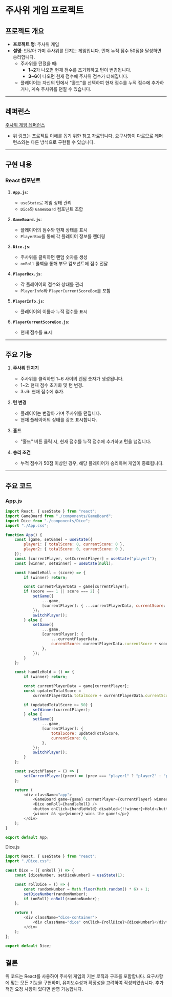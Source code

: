 # 주사위 게임 프로젝트

## 프로젝트 개요

- **프로젝트 명**: 주사위 게임
- **설명**:
  번갈아 가며 주사위를 던지는 게임입니다. 먼저 누적 점수 50점을 달성하면 승리합니다.
    - 주사위를 던졌을 때:
        - **1~2**가 나오면 현재 점수를 초기화하고 턴이 변경됩니다.
        - **3~6**이 나오면 현재 점수에 주사위 점수가 더해집니다.
    - 플레이어는 자신의 턴에서 "홀드"를 선택하여 현재 점수를 누적 점수에 추가하거나, 계속 주사위를 던질 수 있습니다.

---

## 레퍼런스

[주사위 게임 레퍼런스](https://pig-game-v2.netlify.app/)

- 위 링크는 프로젝트 이해를 돕기 위한 참고 자료입니다. 요구사항이 다르므로 레퍼런스와는 다른 방식으로 구현될 수 있습니다.

---
## 구현 내용

### **React 컴포넌트**
1. **`App.js`**:
    - `useState`로 게임 상태 관리
    - `Dice`와 `GameBoard` 컴포넌트 조합

2. **`GameBoard.js`**:
    - 플레이어의 점수와 현재 상태를 표시
    - `PlayerBox`를 통해 각 플레이어 정보를 렌더링

3. **`Dice.js`**:
    - 주사위를 클릭하면 랜덤 숫자를 생성
    - `onRoll` 콜백을 통해 부모 컴포넌트에 점수 전달

4. **`PlayerBox.js`**:
    - 각 플레이어의 점수와 상태를 관리
    - `PlayerInfo`와 `PlayerCurrentScoreBox`를 포함

5. **`PlayerInfo.js`**:
    - 플레이어의 이름과 누적 점수를 표시

6. **`PlayerCurrentScoreBox.js`**:
    - 현재 점수를 표시

---

## 주요 기능

1. **주사위 던지기**
    - 주사위를 클릭하면 1~6 사이의 랜덤 숫자가 생성됩니다.
    - 1~2: 현재 점수 초기화 및 턴 변경.
    - 3~6: 현재 점수에 추가.

2. **턴 변경**
    - 플레이어는 번갈아 가며 주사위를 던집니다.
    - 현재 플레이어의 상태를 강조 표시합니다.

3. **홀드**
    - "홀드" 버튼 클릭 시, 현재 점수를 누적 점수에 추가하고 턴을 넘깁니다.

4. **승리 조건**
    - 누적 점수가 50점 이상인 경우, 해당 플레이어가 승리하며 게임이 종료됩니다.

---

## 주요 코드

### **App.js**
```javascript
import React, { useState } from "react";
import GameBoard from "./components/GameBoard";
import Dice from "./components/Dice";
import "./App.css";

function App() {
    const [game, setGame] = useState({
        player1: { totalScore: 0, currentScore: 0 },
        player2: { totalScore: 0, currentScore: 0 },
    });
    const [currentPlayer, setCurrentPlayer] = useState("player1");
    const [winner, setWinner] = useState(null);

    const handleRoll = (score) => {
        if (winner) return;

        const currentPlayerData = game[currentPlayer];
        if (score === 1 || score === 2) {
            setGame({
                ...game,
                [currentPlayer]: { ...currentPlayerData, currentScore: 0 },
            });
            switchPlayer();
        } else {
            setGame({
                ...game,
                [currentPlayer]: {
                    ...currentPlayerData,
                    currentScore: currentPlayerData.currentScore + score,
                },
            });
        }
    };

    const handleHold = () => {
        if (winner) return;

        const currentPlayerData = game[currentPlayer];
        const updatedTotalScore =
            currentPlayerData.totalScore + currentPlayerData.currentScore;

        if (updatedTotalScore >= 50) {
            setWinner(currentPlayer);
        } else {
            setGame({
                ...game,
                [currentPlayer]: {
                    totalScore: updatedTotalScore,
                    currentScore: 0,
                },
            });
            switchPlayer();
        }
    };

    const switchPlayer = () => {
        setCurrentPlayer((prev) => (prev === "player1" ? "player2" : "player1"));
    };

    return (
        <div className="app">
            <GameBoard game={game} currentPlayer={currentPlayer} winner={winner} />
            <Dice onRoll={handleRoll} />
            <button onClick={handleHold} disabled={!!winner}>Hold</button>
            {winner && <p>{winner} wins the game!</p>}
        </div>
    );
}

export default App;
```

Dice.js
```javascript
import React, { useState } from "react";
import "./Dice.css";

const Dice = ({ onRoll }) => {
    const [diceNumber, setDiceNumber] = useState(1);

    const rollDice = () => {
        const randomNumber = Math.floor(Math.random() * 6) + 1;
        setDiceNumber(randomNumber);
        if (onRoll) onRoll(randomNumber);
    };

    return (
        <div className="dice-container">
            <div className="dice" onClick={rollDice}>{diceNumber}</div>
        </div>
    );
};

export default Dice;
```

## 결론
위 코드는 React를 사용하여 주사위 게임의 기본 로직과 구조를 포함합니다. 요구사항에 맞는 모든 기능을 구현하며, 유지보수성과 확장성을 고려하여 작성되었습니다. 추가적인 요청 사항이 있다면 반영 가능합니다.